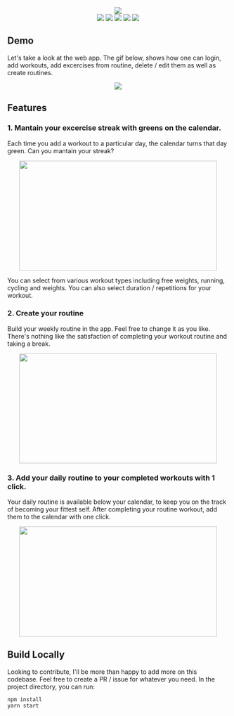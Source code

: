 <p align="center">
  <img src="https://drive.google.com/uc?export=view&id=1sCgeDE0U7dnH2nsD_vQkwE1iDQ0az5og">
  <br/>
  <img src="https://aleen42.github.io/badges/src/react.svg">
  <img src="https://aleen42.github.io/badges/src/router.svg">
  <img src="https://aleen42.github.io/badges/src/visual_studio_code.svg">
  <img src="https://aleen42.github.io/badges/src/javascript.svg">
  <img src="https://img.shields.io/badge/License-MIT-yellow.svg">
</p>

## Demo
Let's take a look at the web app. The gif below, shows how one can login, add workouts, add excercises from routine, delete / edit them as well as create routines.
<p align="center">
  <img src="https://drive.google.com/uc?export=view&id=1QJBXGxBoW_MzuHuqU-ZD919wYG_cQFhm">
  <br/>
</p>

## Features
### 1. Mantain your excercise streak with greens on the calendar.
Each time you add a workout to a particular day, the calendar turns that day green. Can you mantain your streak?
<p align="center">
  <img width=450 height=250 src="https://drive.google.com/uc?export=view&id=1QwXJ1woZMy_KxJ1cE5utHlWecah6Xliu">
</p>

You can select from various workout types including free weights, running, cycling and weights. You can also select duration / repetitions for your workout.

### 2. Create your routine

Build your weekly routine in the app. Feel free to change it as you like. There's nothing like the satisfaction of completing your workout routine and taking a break.

<p align="center">
  <img width=450 height=250 src="https://drive.google.com/uc?export=view&id=1ApgIwlNOkF6eqyUACrRelHbd9-j-PVfq">
</p>


### 3. Add your daily routine to your completed workouts with 1 click.

Your daily routine is available below your calendar, to keep you on the track of becoming your fittest self. After completing your routine workout, add them to the calendar with one click.
<p align="center">
  <img width=450 height=250 src="https://drive.google.com/uc?export=view&id=1Shi8E6cqxa39uAkVo_O9CUognZ4Gv15T">
</p>


## Build Locally
Looking to contribute, I'll be more than happy to add more on this codebase. Feel free to create a PR / issue for whatever you need.
In the project directory, you can run:

```
npm install
yarn start
```
